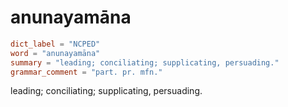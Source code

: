 # anunayamāna

``` toml
dict_label = "NCPED"
word = "anunayamāna"
summary = "leading; conciliating; supplicating, persuading."
grammar_comment = "part. pr. mfn."
```

leading; conciliating; supplicating, persuading.

